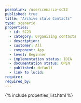 ```yaml
---
permalink: /use/scenario-sc23
published: true
title: "Archive stale Contacts"
type: scenario
properties:
  - id: SC23
  - category: Organizing contacts
  - description: 
  - customer: All
  - component: App
  - level: Beginner
  - implementation status: IDEA
  - documentation status: OPEN
  - published: default
  - link to lucid: 
require:
required_by:
---
```


{% include properties_list.html %}
